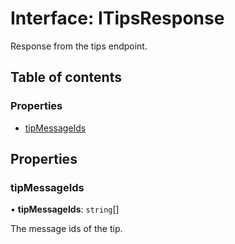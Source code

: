 # Interface: ITipsResponse

Response from the tips endpoint.

## Table of contents

### Properties

- [tipMessageIds](ITipsResponse.md#tipmessageids)

## Properties

### tipMessageIds

• **tipMessageIds**: `string`[]

The message ids of the tip.
